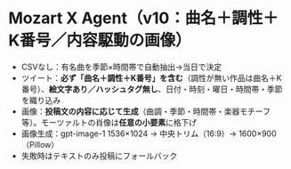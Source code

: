 # Mozart X Agent（v10：曲名＋調性＋K番号／内容駆動の画像）
- CSVなし：有名曲を季節×時間帯で自動抽出→当日で決定
- ツイート：**必ず「曲名＋調性＋K番号」を含む**（調性が無い作品は曲名＋K番号）、**絵文字あり／ハッシュタグ無し**、日付・時刻・曜日・時間帯・季節を織り込み
- 画像：**投稿文の内容に応じて生成**（曲調・季節・時間帯・楽器モチーフ等）。モーツァルトの肖像は**任意の小要素**に格下げ
- 画像生成：gpt-image-1 1536×1024 → 中央トリム（16:9）→ 1600×900（Pillow）
- 失敗時はテキストのみ投稿にフォールバック
